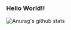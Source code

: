 ### Hello World‼

![Anurag's github stats](https://github-readme-stats.vercel.app/api?username=Xiu-Wawa)


